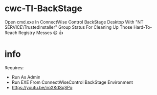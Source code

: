 # cwc-TI-BackStage
Open cmd.exe In ConnectWise Control BackStage Desktop With "NT SERVICE\TrustedInstaller" Group Status
For Cleaning Up Those Hard-To-Reach Registry Messes :smiley: :+1:
# info
Requires:
 - Run As Admin
 - Run EXE From ConnectWiseControl BackStage Environment
 - https://youtu.be/iroXKdSqSPo
